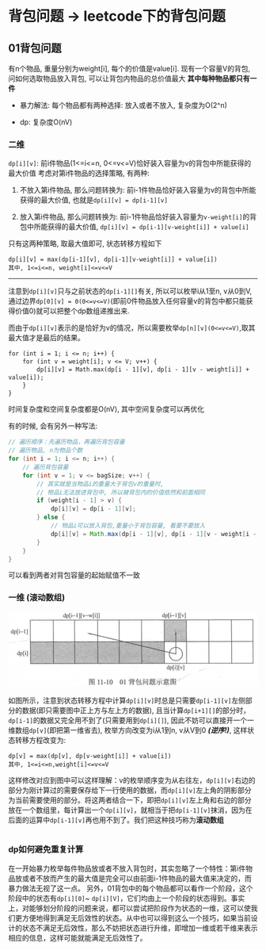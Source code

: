 











# 背包问题 -> leetcode下的背包问题
## 01背包问题
有n个物品, 重量分别为weight[i], 每个的价值是value[i]. 现有一个容量V的背包, 问如何选取物品放入背包, 可以让背包内物品的总价值最大
**其中每种物品都只有一件**

* 暴力解法: 每个物品都有两种选择: 放入或者不放入, 复杂度为O(2^n)

* dp: 复杂度O(nV)

### 二维

`dp[i][v]`: 前i件物品(1<=i<=n, 0<=v<=V)恰好装入容量为v的背包中所能获得的最大价值
考虑对第i件物品的选择策略, 有两种:

1. 不放入第i件物品, 那么问题转换为: 前i-1件物品恰好装入容量为v的背包中所能获得的最大价值, 也就是`dp[i][v] = dp[i-1][v]`

2. 放入第i件物品, 那么问题转换为: 前i-1件物品恰好装入容量为`v-weight[i]`的背包中所能获得的最大价值, `dp[i][v] = dp[i-1][v-weight[i]] + value[i]`


只有这两种策略, 取最大值即可, 状态转移方程如下

```
dp[i][v] = max(dp[i-1][v], dp[i-1][v-weight[i]] + value[i])
其中, 1<=i<=n, weight[i]<=v<=V
```


---

注意到`dp[i][v]`只与之前状态的`dp[i-1][]`有关, 所以可以枚举i从1至n, v从0到V, 通过边界`dp[0][v] = 0(0<=v<=V)`(即前0件物品放入任何容量v的背包中都只能获得价值0)就可以把整个dp数组递推出来. 

而由于`dp[i][v]`表示的是恰好为v的情况，所以需要枚举`dp[n][v](0<=v<=V)`,取其最大值才是最后的结果。

```
for (int i = 1; i <= n; i++) {
    for (int v = weight[i]; v <= V; v++) {
        dp[i][v] = Math.max(dp[i - 1][v], dp[i - 1][v - weight[i]] + value[i]);
    }
}
```

时间复杂度和空间复杂度都是O(nV), 其中空间复杂度可以再优化

有的时候, 会有另外一种写法:

```java
// 遍历顺序：先遍历物品，再遍历背包容量
// 遍历物品, n为物品个数
for (int i = 1; i <= n; i++) {
    // 遍历背包容量
    for (int v = 1; v <= bagSize; v++) {
        // 其实就是当物品i的重量大于背包v的重量时,
        // 物品i无法放进背包中, 所以被背包内的价值依然和前面相同
        if (weight[i - 1] > v) {
            dp[i][v] = dp[i - 1][v];
        } else {
            // 物品i可以放入背包,重量小于背包容量, 看要不要放入
            dp[i][v] = Math.max(dp[i - 1][v], dp[i - 1][v - weight[i - 1]] + value[i - 1]);
        }
    }
}
```

可以看到两者对背包容量的起始赋值不一致

### 一维 (滚动数组)

![img.png](img/img_12091501.png)

如图所示，注意到状态转移方程中计算`dp[i][v]`时总是只需要`dp[i-1][v]`左侧部分的数据(即只需要图中正上方与左上方的数据), 且当计算`dp[i+1][]`的部分时，`dp[i-1]`的数据又完全用不到了(只需要用到`dp[i][]`), 因此不妨可以直接开一个一维数组`dp[v]`(即把第一维省去), 枚举方向改变为i从1到n, v从V到0 ***(逆序!)***, 这样状态转移方程改变为:

```
dp[v] = max(dp[v], dp[v-weight[i]] + value[i])
其中, 1<=i<=n,weight[i]<=v<=V
```

这样修改对应到图中可以这样理解：v的枚举顺序变为从右往左，`dp[i][v]`右边的部分为刚计算过的需要保存给下一行使用的数据，而`dp[i][v]`左上角的阴影部分为当前需要使用的部分。将这两者结合一下，即把`dp[i][v]`左上角和右边的部分放在一个数组里，每计算出一个`dp[i][v]`，就相当于把`dp[i-1][v]`抹消，因为在后面的运算中`dp[i-1][v]`再也用不到了。我们把这种技巧称为**滚动数组**

```
```

### dp如何避免重复计算
在一开始暴力枚举每件物品放或者不放入背包时，其实忽略了一个特性：第i件物品放或者不放而产生的最大值是完全可以由前面i-1件物品的最大值来决定的，而暴力做法无视了这一点。
另外，01背包中的每个物品都可以看作一个阶段，这个阶段中的状态有`dp[i][0]`~
`dp[i][V]`，它们均由上一个阶段的状态得到。事实上，对能够划分阶段的问题来说，都可以尝试把阶段作为状态的一维，这可以使我们更方便地得到满足无后效性的状态。从中也可以得到这么一个技巧，如果当前设计的状态不满足无后效性，那么不妨把状态进行升维，即增加一维或若干维来表示相应的信息，这样可能就能满足无后效性了。









